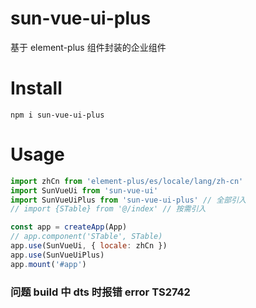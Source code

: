 # sun-vue-ui-plus

基于 element-plus 组件封装的企业组件

# Install

```shell
npm i sun-vue-ui-plus
```

# Usage

```js
import zhCn from 'element-plus/es/locale/lang/zh-cn'
import SunVueUi from 'sun-vue-ui'
import SunVueUiPlus from 'sun-vue-ui-plus' // 全部引入
// import {STable} from '@/index' // 按需引入

const app = createApp(App)
// app.component('STable', STable)
app.use(SunVueUi, { locale: zhCn })
app.use(SunVueUiPlus)
app.mount('#app')
```

### 问题 build 中 dts 时报错 error TS2742
